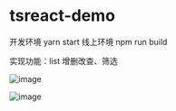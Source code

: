 # tsreact-demo
开发环境 yarn start
线上环境 npm  run build

实现功能：list 增删改查、筛选

![image](https://user-images.githubusercontent.com/19236005/226286857-fd277cf2-d778-4470-97b2-29d40833ce8a.png)

![image](https://user-images.githubusercontent.com/19236005/226286967-6425cc4b-f71e-41ca-8b97-1c7d7eb00c35.png)

